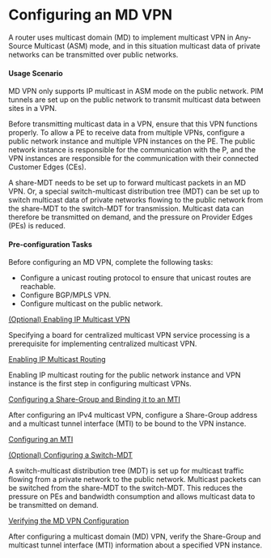 Configuring an MD VPN
=====================

A router uses multicast domain (MD) to implement multicast VPN in Any-Source Multicast (ASM) mode, and in this situation multicast data of private networks can be transmitted over public networks.

#### Usage Scenario

MD VPN only supports IP multicast in ASM mode on the public network. PIM tunnels are set up on the public network to transmit multicast data between sites in a VPN.

Before transmitting multicast data in a VPN, ensure that this VPN functions properly. To allow a PE to receive data from multiple VPNs, configure a public network instance and multiple VPN instances on the PE. The public network instance is responsible for the communication with the P, and the VPN instances are responsible for the communication with their connected Customer Edges (CEs).

A share-MDT needs to be set up to forward multicast packets in an MD VPN. Or, a special switch-multicast distribution tree (MDT) can be set up to switch multicast data of private networks flowing to the public network from the share-MDT to the switch-MDT for transmission. Multicast data can therefore be transmitted on demand, and the pressure on Provider Edges (PEs) is reduced.


#### Pre-configuration Tasks

Before configuring an MD VPN, complete the following tasks:

* Configure a unicast routing protocol to ensure that unicast routes are reachable.
* Configure BGP/MPLS VPN.
* Configure multicast on the public network.


[(Optional) Enabling IP Multicast VPN](../../../../software/nev8r10_vrpv8r16/user/ne/dc_ne_mcast_cfg_2001.html)

Specifying a board for centralized multicast VPN service processing is a prerequisite for implementing centralized multicast VPN.

[Enabling IP Multicast Routing](../../../../software/nev8r10_vrpv8r16/user/vrp/dc_vrp_multicast_cfg_2123.html)

Enabling IP multicast routing for the public network instance and VPN instance is the first step in configuring multicast VPNs.

[Configuring a Share-Group and Binding it to an MTI](../../../../software/nev8r10_vrpv8r16/user/vrp/dc_vrp_multicast_cfg_2124.html)

After configuring an IPv4 multicast VPN, configure a Share-Group address and a multicast tunnel interface (MTI) to be bound to the VPN instance.

[Configuring an MTI](../../../../software/nev8r10_vrpv8r16/user/vrp/dc_vrp_multicast_cfg_2125.html)



[(Optional) Configuring a Switch-MDT](../../../../software/nev8r10_vrpv8r16/user/vrp/dc_vrp_multicast_cfg_2126.html)

A switch-multicast distribution tree (MDT) is set up for multicast traffic flowing from a private network to the public network. Multicast packets can be switched from the share-MDT to the switch-MDT. This reduces the pressure on PEs and bandwidth consumption and allows multicast data to be transmitted on demand.

[Verifying the MD VPN Configuration](../../../../software/nev8r10_vrpv8r16/user/vrp/dc_vrp_multicast_cfg_2127.html)

After configuring a multicast domain (MD) VPN, verify the Share-Group and multicast tunnel interface (MTI) information about a specified VPN instance.